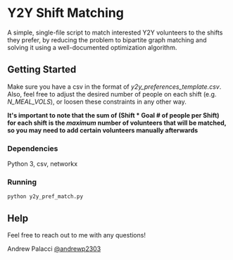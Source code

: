 # Y2Y Shift Matching

A simple, single-file script to match interested Y2Y volunteers to the shifts they prefer, by reducing the problem to bipartite graph matching and solving it using a well-documented optimization algorithm.

## Getting Started

Make sure you have a csv in the format of *y2y_preferences_template.csv*. Also, feel free to adjust the desired number of people on each shift (e.g. *N_MEAL_VOLS*), or loosen these constraints in any other way. 

**It's important to note that the sum of (Shift * Goal # of people per Shift) for each shift is the *maximum* number of volunteers that will be matched, so you may need to add certain volunteers manually afterwards**

### Dependencies

Python 3, csv, networkx

### Running

```
python y2y_pref_match.py
```

## Help

Feel free to reach out to me with any questions!

Andrew Palacci [@andrewp2303](https://github.com/andrewp2303)